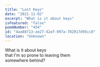 ```yaml
---
title: "Lost Keys"
date: "2021-11-02"
excerpt: "What is it about keys"
isFeatured: "false"
poemNumber: "454"
id: "4aa88713-ae27-42af-997a-782917d95cc8"
location: "Unknown"
---
```


What is it about keys  
that I'm so prone to leaving them  
somewhere behind?
